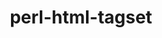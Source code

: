 ---
title: "perl-html-tagset"
layout: cache
categories: [package, develop]
meta: {"versions": ["3.24"], "compilers": ["gcc@=11.4.0", "oneapi@=2024.2.0"], "oss": ["ubuntu22.04"], "platforms": ["linux"], "targets": ["x86_64_v3"], "stacks": ["e4s", "e4s-oneapi", "root"], "num_specs": 3, "num_specs_by_stack": {"e4s": 1, "root": 3, "e4s-oneapi": 2}}
spec_details: [{"hash": "hiu5cho7im56omywud6sg5vepd3jpc44", "compiler": "gcc@=11.4.0", "versions": ["3.24"], "os": "ubuntu22.04", "platform": "linux", "target": "x86_64_v3", "variants": ["build_system=perl"], "stacks": ["e4s", "root"], "size": "-", "tarball": "https://binaries.spack.io/develop/build_cache/linux-ubuntu22.04-x86_64_v3/gcc-11.4.0/perl-html-tagset-3.24/linux-ubuntu22.04-x86_64_v3-gcc-11.4.0-perl-html-tagset-3.24-hiu5cho7im56omywud6sg5vepd3jpc44.spack"}, {"hash": "672dhva5dojz3sn5ic7lw2erj2f7t4e4", "compiler": "oneapi@=2024.2.0", "versions": ["3.24"], "os": "ubuntu22.04", "platform": "linux", "target": "x86_64_v3", "variants": ["build_system=perl"], "stacks": ["e4s-oneapi", "root"], "size": "-", "tarball": "https://binaries.spack.io/develop/build_cache/linux-ubuntu22.04-x86_64_v3/oneapi-2024.2.0/perl-html-tagset-3.24/linux-ubuntu22.04-x86_64_v3-oneapi-2024.2.0-perl-html-tagset-3.24-672dhva5dojz3sn5ic7lw2erj2f7t4e4.spack"}, {"hash": "cno3vmtpqbxmvvic6c2jeqjruxnksz4p", "compiler": "oneapi@=2024.2.0", "versions": ["3.24"], "os": "ubuntu22.04", "platform": "linux", "target": "x86_64_v3", "variants": ["build_system=perl"], "stacks": ["e4s-oneapi", "root"], "size": "-", "tarball": "https://binaries.spack.io/develop/build_cache/linux-ubuntu22.04-x86_64_v3/oneapi-2024.2.0/perl-html-tagset-3.24/linux-ubuntu22.04-x86_64_v3-oneapi-2024.2.0-perl-html-tagset-3.24-cno3vmtpqbxmvvic6c2jeqjruxnksz4p.spack"}]
---